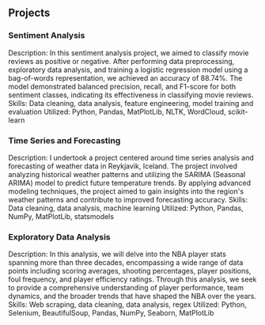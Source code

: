 ## Projects
### Sentiment Analysis
Description: In this sentiment analysis project, we aimed to classify movie reviews as positive or negative. After performing data preprocessing, exploratory data analysis, and training a logistic regression model using a bag-of-words representation, we achieved an accuracy of 88.74%. The model demonstrated balanced precision, recall, and F1-score for both sentiment classes, indicating its effectiveness in classifying movie reviews.
Skills: Data cleaning, data analysis, feature engineering, model training and evaluation
Utilized: Python, Pandas, MatPlotLib, NLTK, WordCloud, scikit-learn
### Time Series and Forecasting
Description: I undertook a project centered around time series analysis and forecasting of weather data in Reykjavik, Iceland. The project involved analyzing historical weather patterns and utilizing the SARIMA (Seasonal ARIMA) model to predict future temperature trends. By applying advanced modeling techniques, the project aimed to gain insights into the region's weather patterns and contribute to improved forecasting accuracy.
Skills: Data cleaning, data analysis, machine learning
Utilized: Python, Pandas, NumPy, MatPlotLib, statsmodels
### Exploratory Data Analysis
Description: In this analysis, we will delve into the NBA player stats spanning more than three decades, encompassing a wide range of data points including scoring averages, shooting percentages, player positions, foul frequency, and player efficiency ratings. Through this analysis, we seek to provide a comprehensive understanding of player performance, team dynamics, and the broader trends that have shaped the NBA over the years.
Skills: Web scraping, data cleaning, data analysis, regex
Utilized: Python, Selenium, BeautifulSoup, Pandas, NumPy, Seaborn, MatPlotLib
